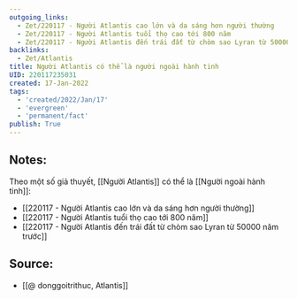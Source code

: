 ```yaml
---
outgoing_links:
  - Zet/220117 - Người Atlantis cao lớn và da sáng hơn người thường
  - Zet/220117 - Người Atlantis tuổi thọ cao tới 800 năm
  - Zet/220117 - Người Atlantis đến trái đất từ chòm sao Lyran từ 50000 năm trước
backlinks:
  - Zet/Atlantis
title: Người Atlantis có thể là người ngoài hành tinh
UID: 220117235031
created: 17-Jan-2022
tags:
  - 'created/2022/Jan/17'
  - 'evergreen'
  - 'permanent/fact'
publish: True
---
```

## Notes:
Theo một số giả thuyết,  [[Người Atlantis]] có thể là [[Người ngoài hành tinh]]:

- [[220117 - Người Atlantis cao lớn và da sáng hơn người thường]]
- [[220117 - Người Atlantis tuổi thọ cao tới 800 năm]]
- [[220117 - Người Atlantis đến trái đất từ chòm sao Lyran từ 50000 năm trước]]

## Source:
- [[@ donggoitrithuc, Atlantis]]



